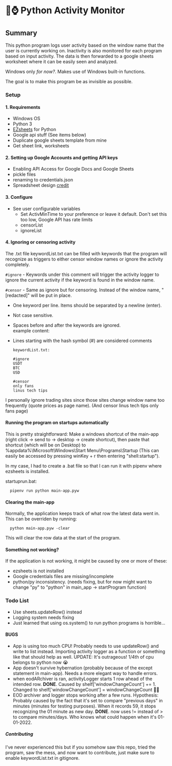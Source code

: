 # 🐍⌚ Python Activity Monitor

## Summary

This python program logs user activity based on the window name that the user is currently working on. Inactivity is also monitored for each program based on input activity. The data is then forwarded to a google sheets worksheet where it can be easily seen and analyzed.

Windows only *for now?*. Makes use of Windows built-in functions.

The goal is to make this program be as invisible as possible.

### Setup

#### 1. Requirements

- Windows OS
- Python 3
- [EZsheets](https://pypi.org/project/EZSheets/) for Python
- Google api stuff (See items below)
- Duplicate google sheets template from mine
- Get sheet link, worksheets

#### 2. Setting up Google Accounts and getting API keys

- Enabling API Access for Google Docs and Google Sheets
- pickle files
- renaming to credentials.json
- Spreadsheet design [credit](https://www.reddit.com/r/UKPersonalFinance/comments/k8pb1q/simple_google_sheets_financial_dashboard/)

#### 3. Configure

- See user configurable variables
  - Set ActivMinTime to your preference or leave it default. Don't set this too low, Google API has rate limits
  - censorList
  - ignoreList

#### 4. Ignoring or censoring activity

The .txt file keywordList.txt can be filled with keywords that the program will recognize as triggers to either censor window names or ignore the activity completely.

`#ignore` - Keywords under this comment will trigger the activity logger to ignore the current activity if the keyword is found in the window name.

`#censor` - Same as ignore but for censoring. Instead of the window name, "\[redacted\]" will be put in place.

- One keyword per line. Items should be separated by a newline (enter).
- Not case sensitive.
- Spaces before and after the keywords are ignored.  
example content:
- Lines starting with the hash symbol (#) are considered comments

      keywordList.txt:

      #ignore
      USDT
      BTC
      USD

      #censor
      only fans
      linus tech tips

I personally ignore trading sites since those sites change window name too frequently (quote prices as page name). (And censor linus tech tips only fans page)

#### Running the program on startups automatically

This is pretty straightforward: Make a windows shortcut of the main-app (right click -> send to -> desktop -> create shortcut), then paste that shortcut (which will be on Desktop) to %appdata%\Microsoft\Windows\Start Menu\Programs\Startup (This can easily be accessed by pressing winKey + r then entering "shell:startup").

In my case, I had to create a .bat file so that I can run it with pipenv where ezsheets is installed.

   startuprun.bat:

      pipenv run python main-app.pyw

#### Clearing the main-app

Normally, the application keeps track of what row the latest data went in. This can be overriden by running:  

      python main-app.pyw -clear 

This will clear the row data at the start of the program.

#### Something not working?

If the application is not working, it might be caused by one or more of these:

- ezsheets is not installed
- Google credentials files are missing/incomplete
- python/py inconsistency. (needs fixing, but for now might want to change "py" to "python" in main_app -> startProgram function)

### Todo List

- Use sheets.updateRow() instead  
- Logging system needs fixing
- Just learned that using os.system() to run python programs is horrible...

#### BUGS

- App is using too much CPU! Probably needs to use updateRow() and write to list instead. Importing activity logger as a function or something like that should help as well. UPDATE: It's outrageous! 1/4th of cpu belongs to python now 😭
- App doesn't survive hybernation (probably because of the except statement in main-app). Needs a more elegant way to handle errors.
- when eodARchiver is ran, activityLogger starts 1 row ahead of the intended row. **DONE**. Caused by shelf\[\'windowChangeCount\'\] += 1. Changed to shelf\[\'windowChangeCount\'\] = windowChangeCount 🤦‍♂️  
- EOD archiver and logger stops working after a few runs. Hypothesis: Probably caused by the fact that it's set to compare "previous days" in minutes (minutes for testing purposes). When it records 59, it stops recognizing the 01 minute as new day. **DONE**. now uses != instead of > to compare minutes/days. Who knows what could happen when it's 01-01-2022.

##### Contributing

I've never experienced this but if you somehow saw this repo, tried the program, saw the mess, and now want to contribute, just make sure to enable keywordList.txt in gitignore.
